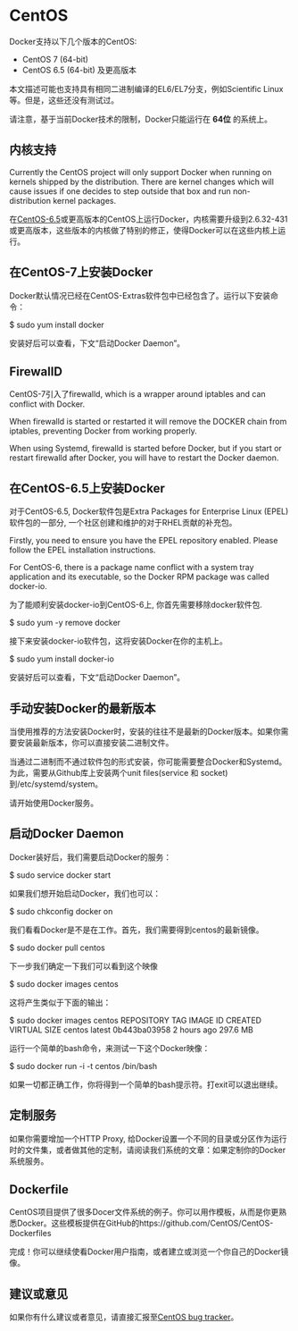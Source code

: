 # CentOS

Docker支持以下几个版本的CentOS:

* CentOS 7 (64-bit)
* CentOS 6.5 (64-bit) 及更高版本

本文描述可能也支持具有相同二进制编译的EL6/EL7分支，例如Scientific Linux等。但是，这些还没有测试过。

请注意，基于当前Docker技术的限制，Docker只能运行在 **64位** 的系统上。

## 内核支持

Currently the CentOS project will only support Docker when running on kernels shipped by the distribution. There are kernel changes which will cause issues if one decides to step outside that box and run non-distribution kernel packages.

在[CentOS-6.5](http://www.centos.org/)或更高版本的CentOS上运行Docker，内核需要升级到2.6.32-431或更高版本，这些版本的内核做了特别的修正，使得Docker可以在这些内核上运行。

## 在CentOS-7上安装Docker

Docker默认情况已经在CentOS-Extras软件包中已经包含了。运行以下安装命令：

  $ sudo yum install docker

安装好后可以查看，下文“启动Docker Daemon”。

## FirewallD

CentOS-7引入了firewalld, which is a wrapper around iptables and can conflict with Docker.

When firewalld is started or restarted it will remove the DOCKER chain from iptables, preventing Docker from working properly.

When using Systemd, firewalld is started before Docker, but if you start or restart firewalld after Docker, you will have to restart the Docker daemon.

## 在CentOS-6.5上安装Docker

对于CentOS-6.5, Docker软件包是Extra Packages for Enterprise Linux (EPEL)软件包的一部分, 一个社区创建和维护的对于RHEL贡献的补充包。

Firstly, you need to ensure you have the EPEL repository enabled. Please follow the EPEL installation instructions.

For CentOS-6, there is a package name conflict with a system tray application and its executable, so the Docker RPM package was called docker-io.

为了能顺利安装docker-io到CentOS-6上, 你首先需要移除docker软件包.

  $ sudo yum -y remove docker
  
接下来安装docker-io软件包，这将安装Docker在你的主机上。

  $ sudo yum install docker-io
  
安装好后可以查看，下文“启动Docker Daemon”。

## 手动安装Docker的最新版本

当使用推荐的方法安装Docker时，安装的往往不是最新的Docker版本。如果你需要安装最新版本，你可以直接安装二进制文件。

当通过二进制而不通过软件包的形式安装，你可能需要整合Docker和Systemd。为此，需要从Github库上安装两个unit files(service 和 socket)到/etc/systemd/system。

请开始使用Docker服务。

## 启动Docker Daemon

Docker装好后，我们需要启动Docker的服务：

  $ sudo service docker start
  
如果我们想开始启动Docker，我们也可以：

  $ sudo chkconfig docker on

我们看看Docker是不是在工作。首先，我们需要得到centos的最新镜像。

  $ sudo docker pull centos

下一步我们确定一下我们可以看到这个映像

  $ sudo docker images centos

这将产生类似于下面的输出：

  $ sudo docker images centos
  REPOSITORY      TAG             IMAGE ID          CREATED             VIRTUAL SIZE
  centos          latest          0b443ba03958      2 hours ago         297.6 MB

运行一个简单的bash命令，来测试一下这个Docker映像：

  $ sudo docker run -i -t centos /bin/bash

如果一切都正确工作，你将得到一个简单的bash提示符。打exit可以退出继续。

## 定制服务

如果你需要增加一个HTTP Proxy, 给Docker设置一个不同的目录或分区作为运行时的文件集，或者做其他的定制，请阅读我们系统的文章：如果定制你的Docker系统服务。

## Dockerfile

CentOS项目提供了很多Docer文件系统的例子。你可以用作模板，从而是你更熟悉Docker。这些模板提供在GitHub的https://github.com/CentOS/CentOS-Dockerfiles

完成！你可以继续使看Docker用户指南，或者建立或浏览一个你自己的Docker镜像。

## 建议或意见

如果你有什么建议或者意见，请直接汇报至[CentOS bug tracker](http://bugs.centos.org/)。
